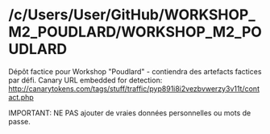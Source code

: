 # /c/Users/User/GitHub/WORKSHOP_M2_POUDLARD/WORKSHOP_M2_POUDLARD

Dépôt factice pour Workshop "Poudlard" - contiendra des artefacts factices par défi.
Canary URL embedded for detection: http://canarytokens.com/tags/stuff/traffic/pyp891i8i2vezbvwerzy3v11t/contact.php

IMPORTANT: NE PAS ajouter de vraies données personnelles ou mots de passe.
